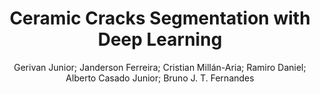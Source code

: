 ---
paperId: 13
author: Gerivan Junior; Janderson Ferreira; Cristian Millán-Aria; Ramiro Daniel; Alberto Casado Junior; Bruno J. T. Fernandes
publicationauthor: Junior, G. et al.
title: Ceramic Cracks Segmentation with Deep Learning
pdf: paper_13.pdf
poster: poster_13.png
pitch: https://www.youtube.com/watch?v=vxWwMt_xGIE&list=PLFHvi5sdWF5VqqqQvVC5SuBY7ecSgqequ&index=25
type: Oral
topic: Deep Learning
category: Extended Abstract
link: https://doi.org/10.52591/202107245
conference: icml
year: 2021
tags: icml-2021
location: Virtual
---
